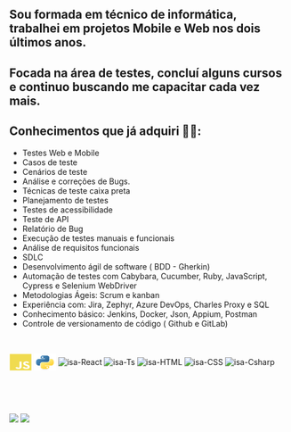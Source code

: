 ## Sou formada em técnico de informática, trabalhei em projetos Mobile e Web nos dois últimos anos. 
## Focada na área de testes, concluí alguns cursos e continuo buscando me capacitar cada vez mais.
## Conhecimentos que já adquiri 👩‍💻:



* Testes Web e Mobile 
* Casos de teste
* Cenários de teste
* Análise e correções de Bugs.
* Técnicas de teste caixa preta
* Planejamento de testes
* Testes de acessibilidade
* Teste de API
* Relatório de Bug
* Execução de testes manuais e funcionais
* Análise de requisitos funcionais
* SDLC
* Desenvolvimento ágil de software ( BDD - Gherkin)
* Automação de testes com Cabybara, Cucumber, Ruby, JavaScript, Cypress e Selenium WebDriver
* Metodologias Ágeis: Scrum e kanban
* Experiência com: Jira, Zephyr, Azure DevOps, Charles Proxy e SQL
* Conhecimento básico: Jenkins, Docker, Json, Appium, Postman
* Controle de versionamento de código ( Github e GitLab)

 ##

<div style="display: inline_block"><br>
  <img align="center" alt="isa-Js" height="30" width="40" src="https://raw.githubusercontent.com/devicons/devicon/master/icons/javascript/javascript-plain.svg">
  <img align="center" alt="isa-Python" height="30" width="40" src="https://raw.githubusercontent.com/devicons/devicon/master/icons/python/python-original.svg">
  <img align="center" alt="isa-React" height="30" width="40" src="https://cdn.jsdelivr.net/gh/devicons/devicon/icons/ruby/ruby-original.svg">
  <img align="center" alt="isa-Ts" height="30" width="40" src="https://yt3.googleusercontent.com/iD0oePTGV8tZwEEP_WEG2rvyNiQAVfmjhawFMCj17ARjjmw-J70k9NDjSE5QTzD9Vk3ayBU=s176-c-k-c0x00ffffff-no-rj">
  <img align="center" alt="isa-HTML" height="30" width="40" src="https://user-images.githubusercontent.com/15472/41327135-e4bf090c-6eca-11e8-9b76-032e8e2b0707.png">
  <img align="center" alt="isa-CSS" height="30" width="40" src="https://cdn.jsdelivr.net/gh/devicons/devicon/icons/jira/jira-original.svg">
  <img align="center" alt="isa-Csharp" height="30" width="40" src="https://cdn.jsdelivr.net/gh/devicons/devicon/icons/cucumber/cucumber-plain.svg">
</div>
  
##
 
<br>

</br>

<div> 

  <a href = "mailto:isa.fiurst@hotmail.com"><img src="https://img.shields.io/badge/Microsoft_Outlook-0078D4?style=for-the-badge&logo=microsoft-outlook&logoColor=white" target="_blank"></a> 
  <a href="https://www.linkedin.com/in/isadorafiurst/" target="_blank"><img src="https://img.shields.io/badge/-LinkedIn-%230077B5?style=for-the-badge&logo=linkedin&logoColor=white" target="_blank"></a> 
  
</div>